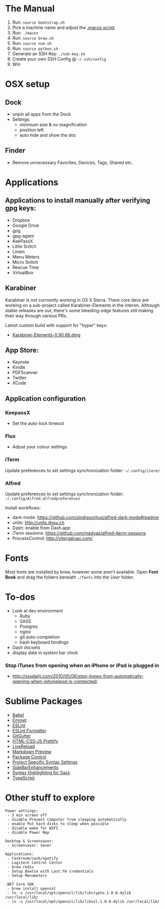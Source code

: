 # The Manual

1. Run: `source bootstrap.sh`
2. Pick a machine name and adjust the [.macos script](https://github.com/dwightgunning/dotfiles/blob/7e199e43446bfcde2280def1b2d8d90faf384660/.macos#L19-L23)
3. Run: `./macos`
4. Run: `source brew.sh`
5. Run: `source nvm.sh`
6. Run: `source python.sh`
7. Generate an SSH Key: `./ssh-key.sh`
8. Create your own SSH Config @ `~/.ssh/config`
9. *Win*

# OSX setup

## Dock
 - unpin all apps from the Dock
 - Settings:
	 - minimum size & no magnification
	 - position left
	 - auto hide and show the doc

## Finder
 - Remove unnecessary Favorites, Devices, Tags, Shared etc.

# Applications

## Applications to install manually after verifying gpg keys:
 - Dropbox
 - Google Drive
 - gpg
 - gpg-agent
 - KeePassX
 - Little Snitch
 - Linein
 - Menu Meters
 - Micro Snitch
 - Rescue Time
 - VirtualBox

## Karabiner

Karabiner is not currrently working in OS X Sierra. There core devs are working on a sub-project called Karabiner-Elements in the interim. Although stable releases are out, there's some bleeding-edge features still making their way through various PRs.

Latest custom build with support for "hyper" keys:

 - [Karabiner-Elements-0.90.68.dmg](https://github.com/tekezo/Karabiner-Elements/pull/170#issuecomment-257091685)

## App Store:
  - Keynote
  - Kindle
  - PDFScanner
  - Twitter
  - XCode

## Application configuration

### KeepassX

 - Set the auto-lock timeout

### Flux

 - Adjust your colour settings

### iTerm

Update preferences to set settings synchronization folder: `~/.config/iterm/`

### Alfred

Update preferences to set settings synchronization folder: `~/.config/Alfred.alfredpreferences`

Install workflows:
 - dark-mode: https://github.com/sindresorhus/alfred-dark-mode#readme
 - units: http://units.dnsu.ch
 - Dash: enable from Dash.app
 - iTerm sessions: https://github.com/madvas/alfred-iterm-sessions
 - ProcessControl: http://vitorgalvao.com/

# Fonts

Most fonts are installed by brew, however some aren't available. Open __Font Book__ and drag the folders beneath `./fonts` into the _User_ folder.

# To-dos

 - Look at dev environment
 	- Ruby
 	- SASS
 	- Postgres
 	- nginx
 	- git auto-completion
 	- bash keyboard bindings
 - Dash docsets
 - display date in system bar clock
### Stop iTunes from opening when an iPhone or iPad is plugged in
 - http://osxdaily.com/2010/05/06/stop-itunes-from-automatically-opening-when-iphoneipod-is-connected/

# Sublime Packages

- [Babel](https://packagecontrol.io/packages/Babel)
- [Emmet](https://packagecontrol.io/packages/Emmet)
- [ESLint](https://packagecontrol.io/packages/ESLint)
- [ESLint Formatter](https://packagecontrol.io/packages/ESLint-Formatter)
- [GitGutter](https://packagecontrol.io/packages/GitGutter)
- [HTML-CSS-JS Prettify](https://packagecontrol.io/packages/HTML-CSS-JS%20Prettify)
- [LiveReload](https://packagecontrol.io/packages/LiveReload)
- [Markdown Preview](https://packagecontrol.io/packages/Markdown%20Preview)
- [Package Control](https://packagecontrol.io/packages/Package%20Control)
- [Project Specific Syntax Settings](https://packagecontrol.io/packages/Project%20Specific%20Syntax%20Settings)
- [SideBarEnhancements](https://packagecontrol.io/packages/SideBarEnhancements)
- [Syntax Highlighting for Sass](https://packagecontrol.io/packages/Syntax%20Highlighting%20for%20Sass)
- [TypeScript](https://packagecontrol.io/packages/TypeScript)

# Other stuff to explore

	Power settings:
	 - 3 min screen off
	 - disable Prevent Computer from sleeping automatically
	 - enable Put hard disks to sleep when possible
	 - disable wake for WIFI
	 - disable Power Nap

	Desktop & Screensaver:
	 - Screensaver: never

	Applications:
	 - Caskroom/cask/spotify
	 - Logitech Control Center
	 - brew redis
	 - Setup Bowtie with Last.fm credentials
	 - Setup Menumeters

	.NET Core SDK
	 - brew install openssl
	 - ln -s /usr/local/opt/openssl/lib/libcrypto.1.0.0.dylib /usr/local/lib/
	 - ln -s /usr/local/opt/openssl/lib/libssl.1.0.0.dylib /usr/local/lib/
